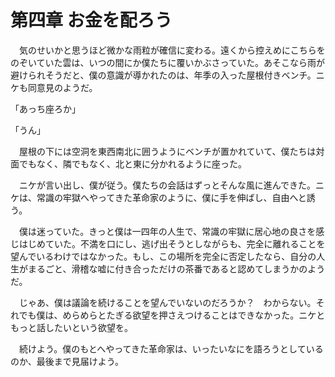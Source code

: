# 第四章 お金を配ろう

　気のせいかと思うほど微かな雨粒が確信に変わる。遠くから控えめにこちらをのぞいていた雲は、いつの間にか僕たちに覆いかぶさっていた。あそこなら雨が避けられそうだと、僕の意識が導かれたのは、年季の入った屋根付きベンチ。ニケも同意見のようだ。

「あっち座ろか」

「うん」

　屋根の下には空洞を東西南北に囲うようにベンチが置かれていて、僕たちは対面でもなく、隣でもなく、北と東に分かれるように座った。

　ニケが言い出し、僕が従う。僕たちの会話はずっとそんな風に進んできた。ニケは、常識の牢獄へやってきた革命家のように、僕に手を伸ばし、自由へと誘う。

　僕は迷っていた。きっと僕は一四年の人生で、常識の牢獄に居心地の良さを感じはじめていた。不満を口にし、逃げ出そうとしながらも、完全に離れることを望んでいるわけではなかった。もし、この場所を完全に否定したなら、自分の人生がまるごと、滑稽な嘘に付き合っただけの茶番であると認めてしまうかのようだ。

　じゃあ、僕は議論を続けることを望んでいないのだろうか？　わからない。それでも僕は、めらめらとたぎる欲望を押さえつけることはできなかった。ニケともっと話したいという欲望を。

　続けよう。僕のもとへやってきた革命家は、いったいなにを語ろうとしているのか、最後まで見届けよう。